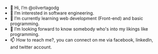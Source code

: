 - 👋 Hi, I’m @olivertagodg
- 👀 I’m interested in software engineering.
- 🌱 I’m currently learning web development (Front-end) and basic programming.
- 💞️ I’m looking forward to know somebody who's into my likings like programming.
- 📫 How to reach me?, you can connect on me via facebook, linkedIn, and twitter account.

<!---
olivertagodg/olivertagodg is a ✨ special ✨ repository because its `README.md` (this file) appears on your GitHub profile.
You can click the Preview link to take a look at your changes.
--->
